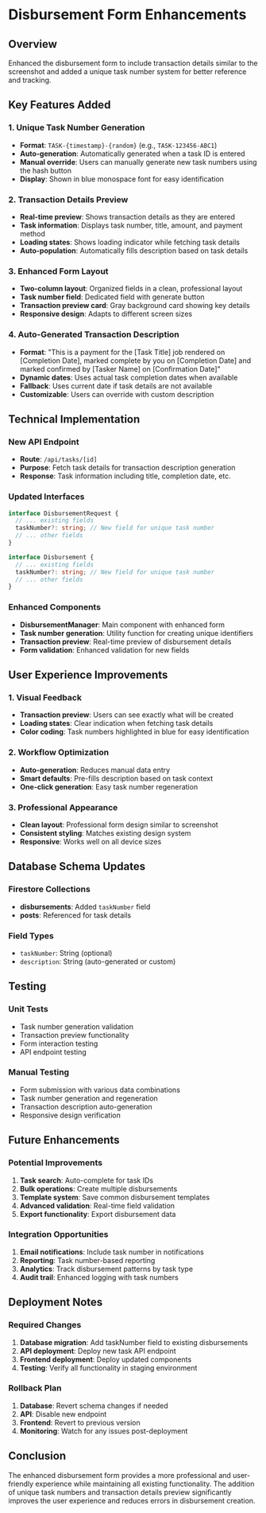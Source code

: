 # Disbursement Form Enhancements

## Overview
Enhanced the disbursement form to include transaction details similar to the screenshot and added a unique task number system for better reference and tracking.

## Key Features Added

### 1. Unique Task Number Generation
- **Format**: `TASK-{timestamp}-{random}` (e.g., `TASK-123456-ABC1`)
- **Auto-generation**: Automatically generated when a task ID is entered
- **Manual override**: Users can manually generate new task numbers using the hash button
- **Display**: Shown in blue monospace font for easy identification

### 2. Transaction Details Preview
- **Real-time preview**: Shows transaction details as they are entered
- **Task information**: Displays task number, title, amount, and payment method
- **Loading states**: Shows loading indicator while fetching task details
- **Auto-population**: Automatically fills description based on task details

### 3. Enhanced Form Layout
- **Two-column layout**: Organized fields in a clean, professional layout
- **Task number field**: Dedicated field with generate button
- **Transaction preview card**: Gray background card showing key details
- **Responsive design**: Adapts to different screen sizes

### 4. Auto-Generated Transaction Description
- **Format**: "This is a payment for the [Task Title] job rendered on [Completion Date], marked complete by you on [Completion Date] and marked confirmed by [Tasker Name] on [Confirmation Date]"
- **Dynamic dates**: Uses actual task completion dates when available
- **Fallback**: Uses current date if task details are not available
- **Customizable**: Users can override with custom description

## Technical Implementation

### New API Endpoint
- **Route**: `/api/tasks/[id]`
- **Purpose**: Fetch task details for transaction description generation
- **Response**: Task information including title, completion date, etc.

### Updated Interfaces
```typescript
interface DisbursementRequest {
  // ... existing fields
  taskNumber?: string; // New field for unique task number
  // ... other fields
}

interface Disbursement {
  // ... existing fields
  taskNumber?: string; // New field for unique task number
  // ... other fields
}
```

### Enhanced Components
- **DisbursementManager**: Main component with enhanced form
- **Task number generation**: Utility function for creating unique identifiers
- **Transaction preview**: Real-time preview of disbursement details
- **Form validation**: Enhanced validation for new fields

## User Experience Improvements

### 1. Visual Feedback
- **Transaction preview**: Users can see exactly what will be created
- **Loading states**: Clear indication when fetching task details
- **Color coding**: Task numbers highlighted in blue for easy identification

### 2. Workflow Optimization
- **Auto-generation**: Reduces manual data entry
- **Smart defaults**: Pre-fills description based on task context
- **One-click generation**: Easy task number regeneration

### 3. Professional Appearance
- **Clean layout**: Professional form design similar to screenshot
- **Consistent styling**: Matches existing design system
- **Responsive**: Works well on all device sizes

## Database Schema Updates

### Firestore Collections
- **disbursements**: Added `taskNumber` field
- **posts**: Referenced for task details

### Field Types
- `taskNumber`: String (optional)
- `description`: String (auto-generated or custom)

## Testing

### Unit Tests
- Task number generation validation
- Transaction preview functionality
- Form interaction testing
- API endpoint testing

### Manual Testing
- Form submission with various data combinations
- Task number generation and regeneration
- Transaction description auto-generation
- Responsive design verification

## Future Enhancements

### Potential Improvements
1. **Task search**: Auto-complete for task IDs
2. **Bulk operations**: Create multiple disbursements
3. **Template system**: Save common disbursement templates
4. **Advanced validation**: Real-time field validation
5. **Export functionality**: Export disbursement data

### Integration Opportunities
1. **Email notifications**: Include task number in notifications
2. **Reporting**: Task number-based reporting
3. **Analytics**: Track disbursement patterns by task type
4. **Audit trail**: Enhanced logging with task numbers

## Deployment Notes

### Required Changes
1. **Database migration**: Add taskNumber field to existing disbursements
2. **API deployment**: Deploy new task API endpoint
3. **Frontend deployment**: Deploy updated components
4. **Testing**: Verify all functionality in staging environment

### Rollback Plan
1. **Database**: Revert schema changes if needed
2. **API**: Disable new endpoint
3. **Frontend**: Revert to previous version
4. **Monitoring**: Watch for any issues post-deployment

## Conclusion

The enhanced disbursement form provides a more professional and user-friendly experience while maintaining all existing functionality. The addition of unique task numbers and transaction details preview significantly improves the user experience and reduces errors in disbursement creation. 